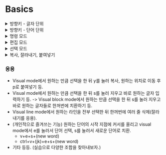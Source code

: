 # Basics

<details>
<summary>방향키 - 글자 단위</summary>
<div markdown="1">

- h: left
- j: down
- k: up
- l: right

</div>
</details>

<details>
<summary>방향키 - 단어 단위</summary>
<div markdown="1">

- 단어의 시작 글자 기준:
  - w: right
   - W: 공백 기준.
  - b: left
   - B: 공백 기준.

- 단어의 끝 글자 기준:
  - e: right
   - E: 공백 기준.

</div>
</details>

<details>
<summary>명령 모드</summary>
<div markdown="1">

- ESC or Ctrl+[

</div>
</details>

<details>
<summary>편집 모드</summary>
<div markdown="1">

- i -> 커서가 위치한 곳으로 편집 모드 진입.
- I -> 커서가 위치한 라인에서 첫 글자(공백은 포함 X)로 이동 후 편집 모드 진입.
- s -> 커서가 위치한 곳의 문자를 지우고 편집 모드 진입.
- o -> 커서가 위치한 라인에서 아래쪽으로 한 줄 띄우고 편집 모드 진입.
- O -> 커서가 위치한 라인에서 위쪽으로 한 줄 띄우고 편집 모드 진입.
- a -> 커서가 위치한 곳 다음 문자로 편집 모드 진입.
- A -> 커서가 위치한 라인 맨 끝 문자의 다음 문자로 편집 모드 진입.

</div>
</details>

<details>
<summary>선택 모드</summary>
<div markdown="1">

- v: 선택 모드 진입. (Visual mode)
- V(Shift+v): 줄 선택 모드 진입. (Visual line mode)
- Ctrl+V: 블록 선택 모드 진입. (Visual block mode)

</div>
</details>

<details>
<summary>복사, 잘라내기, 붙여넣기</summary>
<div markdown="1">

- y: (visual mode)복사
 - yy: (normal mode)한 줄 복사.
- d: (visual mode)잘라내기
 - dd: (normal mode)한 줄 잘라내기.
- x: (normal mode)한 글자 잘라내기.
- s: (normal mode)한 글자 잘라내고 편집 모드 진입.
  - s: (visual mode)선택영역 글자 잘라내고 편집 모드 진입.
    - (neovim은 안될 수도 있음)
- p: 아래로 붙여넣기
  - P(Shift+p): 위로 붙여넣기

</div>
</details>

### 응용
- Visual mode에서 원하는 만큼 선택을 한 뒤 y를 눌러 복사, 원하는 위치로 이동 후 p로 붙여넣기 등.
- Visual mode에서 원하는 만큼 선택을 한 뒤 s를 눌러 지우고 바로 원하는 글자 입력하기 등.
   -> Visual block mode에서 원하는 만큼 선택을 한 뒤 s를 눌러 지우고 바로 원하는 글자들로 한꺼번에 치환하기 등.
- Visual line mode에서 원하는 라인을 전부 선택한 뒤 한꺼번에 여러 줄 삭제(잘라내기를 응용).
- (개인적으로 즐겨쓰는 기능) 원하는 단어의 시작 지점에 커서를 올리고 visual mode에서 e를 눌러서 단어 선택, s를 눌러서 새로운 단어로 치환.
  - v+e+s+(new word)
  - ctrl+v+(jk)+e+s+(new word)
- 기타 등등. (실습으로 다양한 조합을 찾아내보자.)
